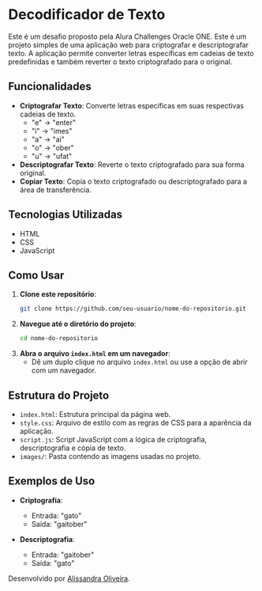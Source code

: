 # Decodificador de Texto

Este é um desafio proposto pela Alura Challenges Oracle ONE.
Este é um projeto simples de uma aplicação web para criptografar e descriptografar texto. A aplicação permite converter letras específicas em cadeias de texto predefinidas e também reverter o texto criptografado para o original.

## Funcionalidades

- **Criptografar Texto**: Converte letras específicas em suas respectivas cadeias de texto.
  - "e" → "enter"
  - "i" → "imes"
  - "a" → "ai"
  - "o" → "ober"
  - "u" → "ufat"
- **Descriptografar Texto**: Reverte o texto criptografado para sua forma original.
- **Copiar Texto**: Copia o texto criptografado ou descriptografado para a área de transferência.

## Tecnologias Utilizadas

- HTML
- CSS
- JavaScript

## Como Usar

1. **Clone este repositório**:
    ```bash
    git clone https://github.com/seu-usuario/nome-do-repositorio.git
    ```
2. **Navegue até o diretório do projeto**:
    ```bash
    cd nome-do-repositorio
    ```
3. **Abra o arquivo `index.html` em um navegador**:
    - Dê um duplo clique no arquivo `index.html` ou use a opção de abrir com um navegador.

## Estrutura do Projeto

- `index.html`: Estrutura principal da página web.
- `style.css`: Arquivo de estilo com as regras de CSS para a aparência da aplicação.
- `script.js`: Script JavaScript com a lógica de criptografia, descriptografia e cópia de texto.
- `images/`: Pasta contendo as imagens usadas no projeto.

## Exemplos de Uso

- **Criptografia**:
  - Entrada: "gato"
  - Saída: "gaitober"
  
- **Descriptografia**:
  - Entrada: "gaitober"
  - Saída: "gato"

Desenvolvido por [Alissandra Oliveira](https://github.com/LilyDesenv).
